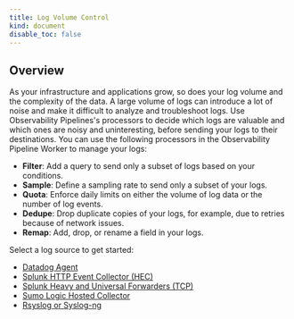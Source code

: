 ```yaml
---
title: Log Volume Control
kind: document
disable_toc: false
---
```


## Overview

As your infrastructure and applications grow, so does your log volume and the complexity of the data. A large volume of logs can introduce a lot of noise and make it difficult to analyze and troubleshoot logs. Use Observability Pipelines's processors to decide which logs are valuable and which ones are noisy and uninteresting, before sending your logs to their destinations. You can use the following processors in the Observability Pipeline Worker to manage your logs:

- **Filter**: Add a query to send only a subset of logs based on your conditions.
- **Sample**: Define a sampling rate to send only a subset of your logs.
- **Quota**: Enforce daily limits on either the volume of log data or the number of log events.
- **Dedupe**: Drop duplicate copies of your logs, for example, due to retries because of network issues.
- **Remap**: Add, drop, or rename a field in your logs.

Select a log source to get started:

- [Datadog Agent][4]
- [Splunk HTTP Event Collector (HEC)][1]
- [Splunk Heavy and Universal Forwarders (TCP)][2]
- [Sumo Logic Hosted Collector][3]
- [Rsyslog or Syslog-ng][5]

[1]: /observability_pipelines/log_volume_control/splunk_hec
[2]: /observability_pipelines/log_volume_control/splunk_tcp
[3]: /observability_pipelines/log_volume_control/sumo_logic_hosted_collector
[4]: /observability_pipelines/log_volume_control/datadog_agent
[5]: /observability_pipelines/log_volume_control/syslog